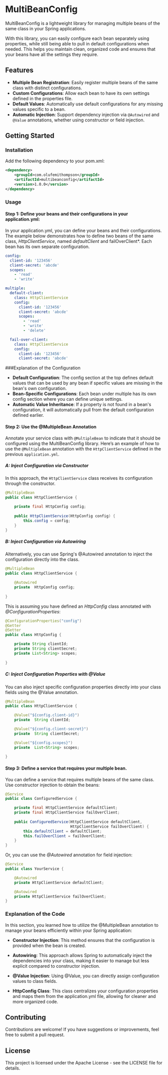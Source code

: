 # MultiBeanConfig
MultiBeanConfig is a lightweight library for managing multiple beans of the same class in your Spring applications. 

With this library, you can easily configure each bean separately using properties, while still being able to pull in default configurations when needed. This helps you maintain clean, organized code and ensures that your beans have all the settings they require.

## Features

- **Multiple Bean Registration**: Easily register multiple beans of the same class with distinct configurations.
- **Custom Configurations**: Allow each bean to have its own settings defined in the properties file.
- **Default Values**: Automatically use default configurations for any missing values specific to a bean.
- **Automatic Injection**: Support dependency injection via `@Autowired` and `@Value` annotations, whether using constructor or field injection.

## Getting Started
### Installation
Add the following dependency to your pom.xml:
```xml
<dependency>
    <groupId>com.olufemithompson</groupId>
    <artifactId>multibeanconfig</artifactId>
    <version>1.0.0</version>
</dependency>
```

### Usage
#### Step 1: Define your beans and their configurations in your application.yml:
In your application.yml, you can define your beans and their configurations. 
The example below demonstrates how to define two beans of the same class, *HttpClientService*, named *defaultClient* and failOverClient*. 
Each bean has its own separate configuration.
```yaml
config:
  client-id: '123456'
  client-secret: 'abcde'
  scopes:
    - 'read'
    - 'write'

multiple:
  default-client:
    class: HttpClientService
    config:
      client-id: '123456'
      client-secret: 'abcde'
      scopes:
        - 'read'
        - 'write'
        - 'delete'

  fail-over-client:
    class: HttpClientService
    config:
      client-id: '123456'
      client-secret: 'abcde'
```
###Explanation of the Configuration
- **Default Configuration**: The config section at the top defines default values that can be used by any bean if specific values are missing in the bean's own configuration.
- **Bean-Specific Configurations**: Each bean under multiple has its own config section where you can define unique settings.
- **Automatic Value Inheritance**: If a property is not found in a bean's configuration, it will automatically pull from the default configuration defined earlier.

#### Step 2: Use the @MultipleBean Annotation
Annotate your service class with `@MultipleBean` to indicate that it should be configured using the MultiBeanConfig library. Here’s an example of how to use the `@MultipleBean` annotation with the `HttpClientService` defined in the previous `application.yml`.

##### A: Inject Configuration via Constructor
In this approach, the `HttpClientService` class receives its configuration through the constructor.

```java
@MultipleBean
public class HttpClientService {

    private final HttpConfig config;
    
    public HttpClientService(HttpConfig config) {
        this.config = config;
    }
}
```

##### B: Inject Configuration via Autowiring
Alternatively, you can use Spring's @Autowired annotation to inject the configuration directly into the class.
```java
@MultipleBean
public class HttpClientService {

    @Autowired
    private  HttpConfig config;
    
}
```
This is assuming you have defined an *HttpConfig* class annotated with *@ConfigurationProperties*:
```java
@ConfigurationProperties("config")
@Getter
@Setter
public class HttpConfig {

    private String clientId;
    private String clientSecret;
    private List<String> scopes;
    
}
```

##### C: Inject Configuration Properties with @Value
You can also inject specific configuration properties directly into your class fields using the @Value annotation.
```java
@MultipleBean
public class HttpClientService {

    @Value("${config.client-id}")
    private  String clientId;

    @Value("${config.client-secret}")
    private  String clientSecret;

    @Value("${config.scopes}")
    private  List<String> scopes;
    
}
```


#### Step 3: Define a service that requires your multiple bean.
You can define a service that requires multiple beans of the same class. Use constructor injection to obtain the beans:
```java
@Service
public class ConfiguredService {

    private final HttpClientService defaultClient;
    private final HttpClientService failOverClient;
    
    public ConfiguredService(HttpClientService defaultClient,
                             HttpClientService failOverClient) {
        this.defaultClient = defaultClient;
        this.failOverClient = failOverClient;
    }
}
```
Or, you can use the *@Autowired* annotation for field injection:
```java
@Service
public class YourService {

    @Autowired
    private HttpClientService defaultClient;

    @Autowired
    private HttpClientService failOverClient;
}
```
### Explanation of the Code
In this section, you learned how to utilize the @MultipleBean annotation to manage your beans efficiently within your Spring application:

- **Constructor Injection**: This method ensures that the configuration is provided when the bean is created.

- **Autowiring**: This approach allows Spring to automatically inject the dependencies into your class, making it easier to manage but less explicit compared to constructor injection.

- **@Value Injection**: Using @Value, you can directly assign configuration values to class fields.

- **HttpConfig Class**: This class centralizes your configuration properties and maps them from the application.yml file, allowing for cleaner and more organized code.

## Contributing
Contributions are welcome! If you have suggestions or improvements, feel free to submit a pull request.

## License
This project is licensed under the Apache License - see the LICENSE file for details.